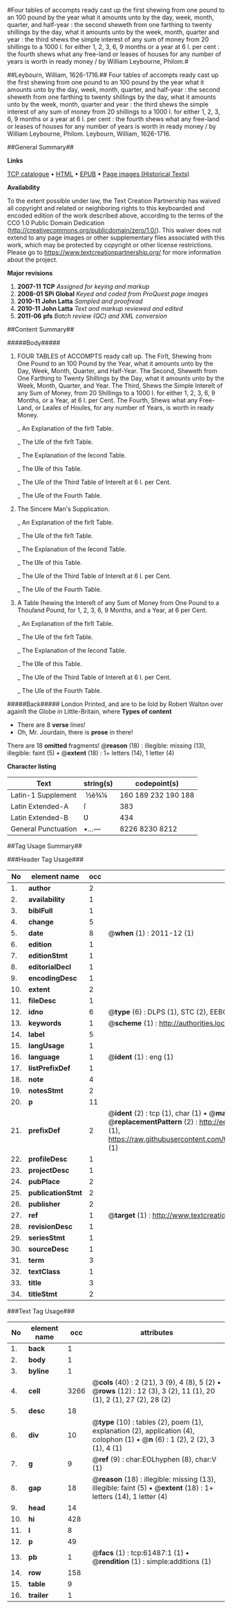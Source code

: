 #Four tables of accompts ready cast up the first shewing from one pound to an 100 pound by the year what it amounts unto by the day, week, month, quarter, and half-year : the second sheweth from one farthing to twenty shillings by the day, what it amounts unto by the week, month, quarter and year : the third shews the simple interest of any sum of money from 20 shillings to a 1000 l. for either 1, 2, 3, 6, 9 months or a year at 6 l. per cent : the fourth shews what any free-land or leases of houses for any number of years is worth in ready money / by William Leybourne, Philom.#

##Leybourn, William, 1626-1716.##
Four tables of accompts ready cast up the first shewing from one pound to an 100 pound by the year what it amounts unto by the day, week, month, quarter, and half-year : the second sheweth from one farthing to twenty shillings by the day, what it amounts unto by the week, month, quarter and year : the third shews the simple interest of any sum of money from 20 shillings to a 1000 l. for either 1, 2, 3, 6, 9 months or a year at 6 l. per cent : the fourth shews what any free-land or leases of houses for any number of years is worth in ready money / by William Leybourne, Philom.
Leybourn, William, 1626-1716.

##General Summary##

**Links**

[TCP catalogue](http://www.ota.ox.ac.uk/tcp/)  • 
[HTML](http://tei.it.ox.ac.uk/tcp/Texts-HTML/free/A48/A48338.html)  • 
[EPUB](http://tei.it.ox.ac.uk/tcp/Texts-EPUB/free/A48/A48338.epub) • 
[Page images (Historical Texts)](https://historicaltexts.jisc.ac.uk/eebo-12409670e)

**Availability**

To the extent possible under law, the Text Creation Partnership has waived all copyright and related or neighboring rights to this keyboarded and encoded edition of the work described above, according to the terms of the CC0 1.0 Public Domain Dedication (http://creativecommons.org/publicdomain/zero/1.0/). This waiver does not extend to any page images or other supplementary files associated with this work, which may be protected by copyright or other license restrictions. Please go to https://www.textcreationpartnership.org/ for more information about the project.

**Major revisions**

1. __2007-11__ __TCP__ *Assigned for keying and markup*
1. __2008-01__ __SPi Global__ *Keyed and coded from ProQuest page images*
1. __2010-11__ __John Latta__ *Sampled and proofread*
1. __2010-11__ __John Latta__ *Text and markup reviewed and edited*
1. __2011-06__ __pfs__ *Batch review (QC) and XML conversion*

##Content Summary##

#####Body#####

1. FOUR TABLES of ACCOMPTS ready caſt up. The Firſt, Shewing from One Pound to an 100 Pound by the Year, what it amounts unto by the Day, Week, Month, Quarter, and Half-Year. The Second, Sheweth from One Farthing to Twenty Shillings by the Day, what it amounts unto by the Week, Month, Quarter, and Year. The Third, Shews the Simple Intereſt of any Sum of Money, from 20 Shillings to a 1000 l. for either 1, 2, 3, 6, 9 Months, or a Year, at 6 l. per Cent. The Fourth, Shews what any Free-Land, or Leaſes of Houſes, for any number of Years, is worth in ready Money.

    _ An Explanation of the firſt Table.

    _ The Uſe of the firſt Table.

    _ The Explanation of the ſecond Table.

    _ The Ʋſe of this Table.

    _ The Uſe of the Third Table of Intereſt at 6 l. per Cent.

    _ The Uſe of the Fourth Table.

1. The Sincere Man's Supplication.

    _ An Explanation of the firſt Table.

    _ The Uſe of the firſt Table.

    _ The Explanation of the ſecond Table.

    _ The Ʋſe of this Table.

    _ The Uſe of the Third Table of Intereſt at 6 l. per Cent.

    _ The Uſe of the Fourth Table.

1. A Table ſhewing the Intereſt of any Sum of Money from One Pound to a Thouſand Pound, for 1, 2, 3, 6, 9 Months, and a Year, at 6 per Cent.

    _ An Explanation of the firſt Table.

    _ The Uſe of the firſt Table.

    _ The Explanation of the ſecond Table.

    _ The Ʋſe of this Table.

    _ The Uſe of the Third Table of Intereſt at 6 l. per Cent.

    _ The Uſe of the Fourth Table.

#####Back#####
London Printed, and are to be ſold by Robert Walton over againſt the Globe in Little-Britain, where 
**Types of content**

  * There are 8 **verse** lines!
  * Oh, Mr. Jourdain, there is **prose** in there!

There are 18 **omitted** fragments! 
 @__reason__ (18) : illegible: missing (13), illegible: faint (5)  •  @__extent__ (18) : 1+ letters (14), 1 letter (4)

**Character listing**


|Text|string(s)|codepoint(s)|
|---|---|---|
|Latin-1 Supplement| ½è¾¼|160 189 232 190 188|
|Latin Extended-A|ſ|383|
|Latin Extended-B|Ʋ|434|
|General Punctuation|•…—|8226 8230 8212|

##Tag Usage Summary##

###Header Tag Usage###

|No|element name|occ|attributes|
|---|---|---|---|
|1.|__author__|2||
|2.|__availability__|1||
|3.|__biblFull__|1||
|4.|__change__|5||
|5.|__date__|8| @__when__ (1) : 2011-12 (1)|
|6.|__edition__|1||
|7.|__editionStmt__|1||
|8.|__editorialDecl__|1||
|9.|__encodingDesc__|1||
|10.|__extent__|2||
|11.|__fileDesc__|1||
|12.|__idno__|6| @__type__ (6) : DLPS (1), STC (2), EEBO-CITATION (1), OCLC (1), VID (1)|
|13.|__keywords__|1| @__scheme__ (1) : http://authorities.loc.gov/ (1)|
|14.|__label__|5||
|15.|__langUsage__|1||
|16.|__language__|1| @__ident__ (1) : eng (1)|
|17.|__listPrefixDef__|1||
|18.|__note__|4||
|19.|__notesStmt__|2||
|20.|__p__|11||
|21.|__prefixDef__|2| @__ident__ (2) : tcp (1), char (1)  •  @__matchPattern__ (2) : ([0-9\-]+):([0-9IVX]+) (1), (.+) (1)  •  @__replacementPattern__ (2) : http://eebo.chadwyck.com/downloadtiff?vid=$1&page=$2 (1), https://raw.githubusercontent.com/textcreationpartnership/Texts/master/tcpchars.xml#$1 (1)|
|22.|__profileDesc__|1||
|23.|__projectDesc__|1||
|24.|__pubPlace__|2||
|25.|__publicationStmt__|2||
|26.|__publisher__|2||
|27.|__ref__|1| @__target__ (1) : http://www.textcreationpartnership.org/docs/. (1)|
|28.|__revisionDesc__|1||
|29.|__seriesStmt__|1||
|30.|__sourceDesc__|1||
|31.|__term__|3||
|32.|__textClass__|1||
|33.|__title__|3||
|34.|__titleStmt__|2||


###Text Tag Usage###

|No|element name|occ|attributes|
|---|---|---|---|
|1.|__back__|1||
|2.|__body__|1||
|3.|__byline__|1||
|4.|__cell__|3266| @__cols__ (40) : 2 (21), 3 (9), 4 (8), 5 (2)  •  @__rows__ (12) : 12 (3), 3 (2), 11 (1), 20 (1), 2 (1), 27 (2), 28 (2)|
|5.|__desc__|18||
|6.|__div__|10| @__type__ (10) : tables (2), poem (1), explanation (2), application (4), colophon (1)  •  @__n__ (6) : 1 (2), 2 (2), 3 (1), 4 (1)|
|7.|__g__|9| @__ref__ (9) : char:EOLhyphen (8), char:V (1)|
|8.|__gap__|18| @__reason__ (18) : illegible: missing (13), illegible: faint (5)  •  @__extent__ (18) : 1+ letters (14), 1 letter (4)|
|9.|__head__|14||
|10.|__hi__|428||
|11.|__l__|8||
|12.|__p__|49||
|13.|__pb__|1| @__facs__ (1) : tcp:61487:1 (1)  •  @__rendition__ (1) : simple:additions (1)|
|14.|__row__|158||
|15.|__table__|9||
|16.|__trailer__|1||
